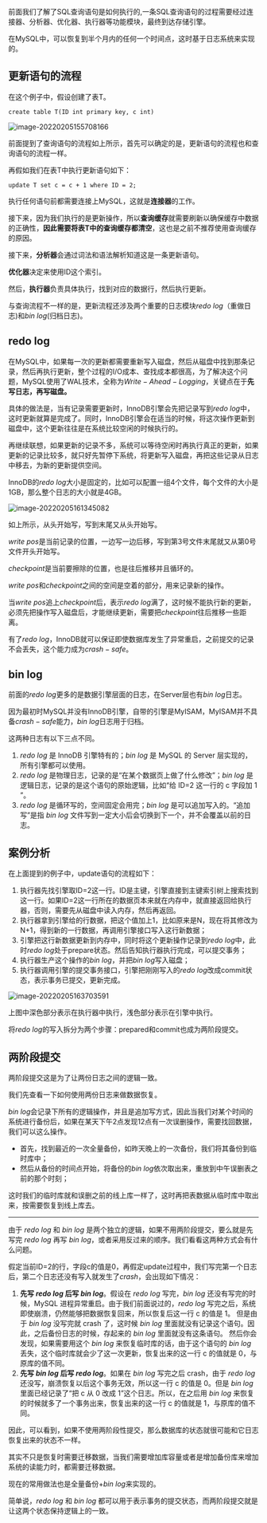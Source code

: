 前面我们了解了SQL查询语句是如何执行的,一条SQL查询语句的过程需要经过连接器、分析器、优化器、执行器等功能模块，最终到达存储引擎。

在MySQL中，可以恢复到半个月内的任何一个时间点，这时基于日志系统来实现的。

## 更新语句的流程

在这个例子中，假设创建了表T。

```mysql
create table T(ID int primary key, c int)
```

![image-20220205155708166](https://gitee.com/cao_ziqiang/img/raw/master/20220205155708.png)

前面提到了查询语句的流程如上所示，首先可以确定的是，更新语句的流程也和查询语句的流程一样。

再假如我们在表T中执行更新语句如下：

```mysql
update T set c = c + 1 where ID = 2;
```

执行任何语句前都需要连接上MySQL，这就是**连接器**的工作。

接下来，因为我们执行的是更新操作，所以**查询缓存**就需要刷新以确保缓存中数据的正确性，**因此需要将表T中的查询缓存都清空**，这也是之前不推荐使用查询缓存的原因。

接下来，**分析器**会通过词法和语法解析知道这是一条更新语句。

**优化器**决定来使用ID这个索引。

然后，**执行器**负责具体执行，找到对应的数据行，然后执行更新。

与查询流程不一样的是，更新流程还涉及两个重要的日志模块$redo\ log$（重做日志)和$bin\ log$(归档日志)。

## redo log

在MySQL中，如果每一次的更新都需要重新写入磁盘，然后从磁盘中找到那条记录，然后再执行更新，整个过程的I/O成本、查找成本都很高，为了解决这个问题，MySQL使用了WAL技术，全称为$Write-Ahead-Logging$，关键点在于**先写日志，再写磁盘。**

具体的做法是，当有记录需要更新时，InnoDB引擎会先把记录写到$redo\ log$中，这时更新就算是完成了。同时，InnoDB引擎会在适当的时候，将这次操作更新到磁盘中，这个更新往往是在系统比较空闲的时候执行的。

再继续联想，如果更新的记录不多，系统可以等待空闲时再执行真正的更新，如果更新的记录比较多，就只好先暂停下系统，将更新写入磁盘，再把这些记录从日志中移去，为新的更新提供空间。

InnoDB的$redo\ log$大小是固定的，比如可以配置一组4个文件，每个文件的大小是1GB，那么整个日志的大小就是4GB。

![image-20220205161345082](https://gitee.com/cao_ziqiang/img/raw/master/20220205161345.png)

如上所示，从头开始写，写到末尾又从头开始写。

$write\ pos$是当前记录的位置，一边写一边后移，写到第3号文件末尾就又从第0号文件开头开始写。

$checkpoint$是当前要擦除的位置，也是往后推移并且循环的。

$write\ pos$和$checkpoint$之间的空间是空着的部分，用来记录新的操作。

当$write\ pos$追上$checkpoint$后，表示$redo\ log$满了，这时候不能执行新的更新，必须先把操作写入磁盘后，才能继续更新，需要把$checkpoint$往后推移一些距离。

有了$redo\ log$，InnoDB就可以保证即使数据库发生了异常重启，之前提交的记录不会丢失，这个能力成为$crash-safe$。

## bin log

前面的$redo\ log$更多的是数据引擎层面的日志，在Server层也有$bin\ log$日志。

因为最初时MySQL并没有InnoDB引擎，自带的引擎是MyISAM，MyISAM并不具备$crash-safe$能力，$bin\ log$日志用于归档。

这两种日志有以下三点不同。
1. $redo\ log$ 是 InnoDB 引擎特有的；$bin\ log$ 是 MySQL 的 Server 层实现的，所有引擎都可以使用。
2. $redo\ log$ 是物理日志，记录的是“在某个数据页上做了什么修改”；$bin\ log$ 是逻辑日志，记录的是这个语句的原始逻辑，比如“给 ID=2 这一行的 c 字段加 1 ”。
3. $redo\ log$ 是循环写的，空间固定会用完；$bin\ log$ 是可以追加写入的。“追加写”是指 $bin\ log$ 文件写到一定大小后会切换到下一个，并不会覆盖以前的日志。

## 案例分析

在上面提到的例子中，update语句的流程如下：

1. 执行器先找引擎取ID=2这一行。ID是主键，引擎直接到主键索引树上搜索找到这一行。如果ID=2这一行所在的数据页本来就在内存中，就直接返回给执行器，否则，需要先从磁盘中读入内存，然后再返回。
2. 执行器拿到引擎给的行数据，把这个值加上1，比如原来是N，现在将其修改为N+1，得到新的一行数据，再调用引擎接口写入这行新数据；
3. 引擎把这行新数据更新到内存中，同时将这个更新操作记录到$redo\ log$中，此时$redo\ log$处于prepare状态。然后告知执行器执行完成，可以提交事务；
4. 执行器生产这个操作的$bin\ log$，并把$bin\ log$写入磁盘；
5. 执行器调用引擎的提交事务接口，引擎把刚刚写入的$redo\ log$改成commit状态，表示事务已提交，更新完成。

![image-20220205163703591](https://gitee.com/cao_ziqiang/img/raw/master/20220205163703.png)

上图中深色部分表示在执行器中执行，浅色部分表示在引擎中执行。

将$redo\ log$的写入拆分为两个步骤：prepared和commit也成为两阶段提交。

## 两阶段提交

两阶段提交这是为了让两份日志之间的逻辑一致。

我们先查看一下如何使用两份日志来做数据恢复。

$bin\ log$会记录下所有的逻辑操作，并且是追加写方式，因此当我们对某个时间的系统进行备份后，如果在某天下午2点发现12点有一次误删操作，需要找回数据，我们可以这么操作。

- 首先，找到最近的一次全量备份，如昨天晚上的一次备份，我们将其备份到临时库中；
- 然后从备份的时间点开始，将备份的$bin\ log$依次取出来，重放到中午误删表之前的那个时刻；

这时我们的临时库就和误删之前的线上库一样了，这时再把表数据从临时库中取出来，按需要恢复到线上库去。

<hr/>

由于 $redo\ log$ 和 $bin\ log$ 是两个独立的逻辑，如果不用两阶段提交，要么就是先写完 $redo\ log$ 再写 $bin\ log$，或者采用反过来的顺序。我们看看这两种方式会有什么问题。

假定当前ID=2的行，字段c的值是0，再假定update过程中，我们写完第一个日志后，第二个日志还没有写入就发生了$crash$，会出现如下情况：

1. **先写 $redo\ log$ 后写 $bin\ log$**。假设在 $redo\ log$ 写完，$bin\ log$ 还没有写完的时候，MySQL 进程异常重启。由于我们前面说过的，$redo\ log$ 写完之后，系统即使崩溃，仍然能够把数据恢复回来，所以恢复后这一行 c 的值是 1。
	但是由于 $bin\ log$ 没写完就 crash 了，这时候 $bin\ log$ 里面就没有记录这个语句。因此，之后备份日志的时候，存起来的 $bin\ log$ 里面就没有这条语句。
	然后你会发现，如果需要用这个 $bin\ log$ 来恢复临时库的话，由于这个语句的 $bin\ log$ 丢失，这个临时库就会少了这一次更新，恢复出来的这一行 c 的值就是 0，与原库的值不同。
2. **先写 $bin\ log$ 后写 $redo\ log$**。如果在 $bin\ log$ 写完之后 crash，由于 $redo\ log$ 还没写，崩溃恢复以后这个事务无效，所以这一行 c 的值是 0。但是 $bin\ log$ 里面已经记录了“把 c 从 0 改成 1”这个日志。所以，在之后用 $bin\ log$ 来恢复的时候就多了一个事务出来，恢复出来的这一行 c 的值就是 1，与原库的值不同。

因此，可以看到，如果不使用两阶段性提交，那么数据库的状态就很可能和它日志恢复出来的状态不一样。

其实不只是恢复时需要迁移数据，当我们需要增加库容量或者是增加备份库来增加系统的读能力时，都需要迁移数据。

现在的常用做法也是全量备份+$bin\ log$来实现的。

简单说，$redo\ log$ 和 $bin\ log$ 都可以用于表示事务的提交状态，而两阶段提交就是让这两个状态保持逻辑上的一致。

​	

​	